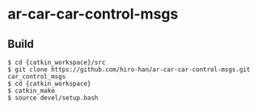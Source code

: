 # ar-car-car-control-msgs

## Build
```
$ cd {catkin_workspace}/src
$ git clone https://github.com/hiro-han/ar-car-car-control-msgs.git car_control_msgs
$ cd {catkin_workspace}
$ catkin_make
$ source devel/setup.bash
```
